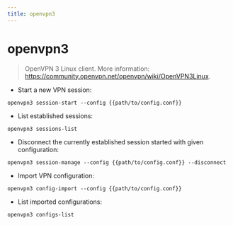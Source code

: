 ```yaml
---
title: openvpn3
---
```

# openvpn3

> OpenVPN 3 Linux client.
> More information: <https://community.openvpn.net/openvpn/wiki/OpenVPN3Linux>.

- Start a new VPN session:

`openvpn3 session-start --config {{path/to/config.conf}}`

- List established sessions:

`openvpn3 sessions-list`

- Disconnect the currently established session started with given configuration:

`openvpn3 session-manage --config {{path/to/config.conf}} --disconnect`

- Import VPN configuration:

`openvpn3 config-import --config {{path/to/config.conf}}`

- List imported configurations:

`openvpn3 configs-list`
